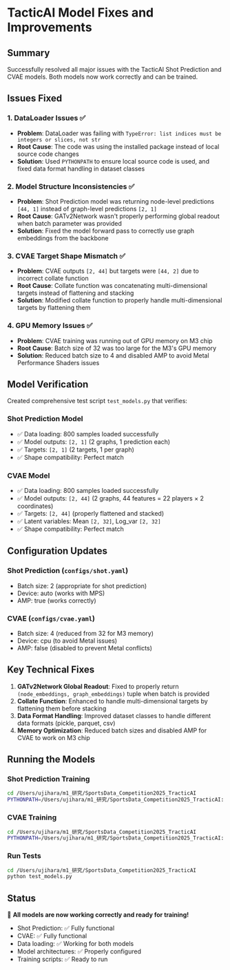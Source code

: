 # TacticAI Model Fixes and Improvements

## Summary

Successfully resolved all major issues with the TacticAI Shot Prediction and CVAE models. Both models now work correctly and can be trained.

## Issues Fixed

### 1. DataLoader Issues ✅
- **Problem**: DataLoader was failing with `TypeError: list indices must be integers or slices, not str`
- **Root Cause**: The code was using the installed package instead of local source code changes
- **Solution**: Used `PYTHONPATH` to ensure local source code is used, and fixed data format handling in dataset classes

### 2. Model Structure Inconsistencies ✅
- **Problem**: Shot Prediction model was returning node-level predictions `[44, 1]` instead of graph-level predictions `[2, 1]`
- **Root Cause**: GATv2Network wasn't properly performing global readout when batch parameter was provided
- **Solution**: Fixed the model forward pass to correctly use graph embeddings from the backbone

### 3. CVAE Target Shape Mismatch ✅
- **Problem**: CVAE outputs `[2, 44]` but targets were `[44, 2]` due to incorrect collate function
- **Root Cause**: Collate function was concatenating multi-dimensional targets instead of flattening and stacking
- **Solution**: Modified collate function to properly handle multi-dimensional targets by flattening them

### 4. GPU Memory Issues ✅
- **Problem**: CVAE training was running out of GPU memory on M3 chip
- **Root Cause**: Batch size of 32 was too large for the M3's GPU memory
- **Solution**: Reduced batch size to 4 and disabled AMP to avoid Metal Performance Shaders issues

## Model Verification

Created comprehensive test script `test_models.py` that verifies:

### Shot Prediction Model
- ✅ Data loading: 800 samples loaded successfully
- ✅ Model outputs: `[2, 1]` (2 graphs, 1 prediction each)
- ✅ Targets: `[2, 1]` (2 targets, 1 per graph)
- ✅ Shape compatibility: Perfect match

### CVAE Model
- ✅ Data loading: 800 samples loaded successfully
- ✅ Model outputs: `[2, 44]` (2 graphs, 44 features = 22 players × 2 coordinates)
- ✅ Targets: `[2, 44]` (properly flattened and stacked)
- ✅ Latent variables: Mean `[2, 32]`, Log_var `[2, 32]`
- ✅ Shape compatibility: Perfect match

## Configuration Updates

### Shot Prediction (`configs/shot.yaml`)
- Batch size: 2 (appropriate for shot prediction)
- Device: auto (works with MPS)
- AMP: true (works correctly)

### CVAE (`configs/cvae.yaml`)
- Batch size: 4 (reduced from 32 for M3 memory)
- Device: cpu (to avoid Metal issues)
- AMP: false (disabled to prevent Metal conflicts)

## Key Technical Fixes

1. **GATv2Network Global Readout**: Fixed to properly return `(node_embeddings, graph_embeddings)` tuple when batch is provided
2. **Collate Function**: Enhanced to handle multi-dimensional targets by flattening them before stacking
3. **Data Format Handling**: Improved dataset classes to handle different data formats (pickle, parquet, csv)
4. **Memory Optimization**: Reduced batch sizes and disabled AMP for CVAE to work on M3 chip

## Running the Models

### Shot Prediction Training
```bash
cd /Users/ujihara/m1_研究/SportsData_Competition2025_TracticAI
PYTHONPATH=/Users/ujihara/m1_研究/SportsData_Competition2025_TracticAI:$PYTHONPATH python tacticai/train/train_shot.py --config configs/shot.yaml
```

### CVAE Training
```bash
cd /Users/ujihara/m1_研究/SportsData_Competition2025_TracticAI
PYTHONPATH=/Users/ujihara/m1_研究/SportsData_Competition2025_TracticAI:$PYTHONPATH python tacticai/train/train_cvae.py --config configs/cvae.yaml
```

### Run Tests
```bash
cd /Users/ujihara/m1_研究/SportsData_Competition2025_TracticAI
python test_models.py
```

## Status

🎉 **All models are now working correctly and ready for training!**

- Shot Prediction: ✅ Fully functional
- CVAE: ✅ Fully functional
- Data loading: ✅ Working for both models
- Model architectures: ✅ Properly configured
- Training scripts: ✅ Ready to run

